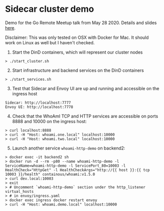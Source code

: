 # Sidecar cluster demo

Demo for the Go Remote Meetup talk from May 28 2020. Details and slides [here](https://github.com/mihaitodor/Presentations/tree/master/go_remote_meetup/2020-05-28).

Disclaimer: This was only tested on OSX with Docker for Mac. It should work on
Linux as well but I haven't checked.

1. Start the DinD containers, which will represent our cluster nodes
```shell
> ./start_cluster.sh
```

2. Start infrastructure and backend services on the DinD containers
```shell
> ./start_services.sh
```

3. Test that Sidecar and Envoy UI are up and running and accessible on the
ingress host
```
Sidecar: http://localhost:7777
Envoy UI: http://localhost:7778
```

4. Check that the WhoAmI TCP and HTTP services are accessible on ports 8888 and
10000 on the ingress host:
```shell
> curl localhost:8888
> curl -H "Host: whoami.one.local" localhost:10000
> curl -H "Host: whoami.two.local" localhost:10000
```

5. Launch another service `whoami-http-demo` on backend2:
```shell
> docker exec -it backend2 sh
> docker run -d --rm -p80 --name whoami-http-demo -l ServiceName=whoami-http-demo -l ServicePort_80=10003 -l HealthCheck="HttpGet" -l HealthCheckArgs="http://{{ host }}:{{ tcp 10003 }}/health" containous/whoami:v1.5.0
> curl dev.local:10003
> exit
> # Uncomment `whoami-http-demo` section under the http_listener virtual_hosts
> # in envoy/ingress.yaml
> docker exec ingress docker restart envoy
> curl -H "Host: whoami.demo.local" localhost:10000
```